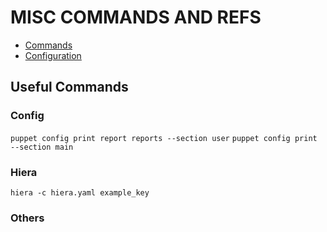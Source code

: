 # MISC COMMANDS AND REFS


* [Commands](https://docs.puppet.com/puppet/latest/config_print.html#imitating-puppet-apply)
* [Configuration](https://docs.puppet.com/puppet/latest/configuration.htm)

## Useful Commands

### Config

`puppet config print report reports --section user`
`puppet config print --section main`

### Hiera

`hiera -c hiera.yaml example_key`

### Others
